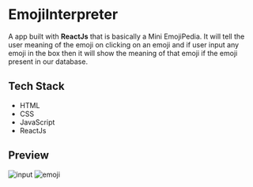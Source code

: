 # EmojiInterpreter
A app built with **ReactJs** that is basically a Mini EmojiPedia. It will tell the user meaning of the emoji on clicking on an emoji and if user input any emoji in the box then it will show the meaning of that emoji if the emoji present in our database.

## Tech Stack

- HTML
- CSS
- JavaScript
- ReactJs

## Preview

  ![input](https://user-images.githubusercontent.com/66691162/216347726-8ab5a7a2-6766-4ec7-a31d-a0caa88e7b89.png)
  ![emoji](https://user-images.githubusercontent.com/66691162/216347782-f35ed143-4821-4978-9577-f89e60070099.png)
